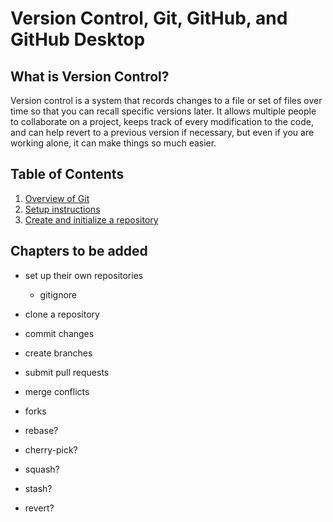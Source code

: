 # Version Control, Git, GitHub, and GitHub Desktop

## What is Version Control?

Version control is a system that records changes to a file or set of files over time so that you can recall specific versions later. It allows multiple people to collaborate on a project, keeps track of every modification to the code, and can help revert to a previous version if necessary, but even if you are working alone, it can make things so much easier.

## Table of Contents

1. [Overview of Git](1-basics.md)
1. [Setup instructions](2-setup.md)
2. [Create and initialize a repository](3-init-repo.md)

## Chapters to be added

- set up their own repositories
  - gitignore
- clone a repository
- commit changes
- create branches
- submit pull requests
- merge conflicts
- forks


- rebase?
- cherry-pick?
- squash?
- stash?
- revert?
